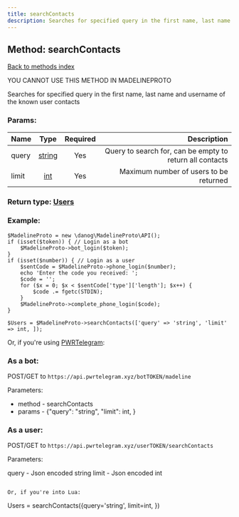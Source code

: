 ```yaml
---
title: searchContacts
description: Searches for specified query in the first name, last name and username of the known user contacts
---
```

## Method: searchContacts  
[Back to methods index](index.md)


YOU CANNOT USE THIS METHOD IN MADELINEPROTO


Searches for specified query in the first name, last name and username of the known user contacts

### Params:

| Name     |    Type       | Required | Description |
|----------|:-------------:|:--------:|------------:|
|query|[string](../types/string.md) | Yes|Query to search for, can be empty to return all contacts|
|limit|[int](../types/int.md) | Yes|Maximum number of users to be returned|


### Return type: [Users](../types/Users.md)

### Example:


```
$MadelineProto = new \danog\MadelineProto\API();
if (isset($token)) { // Login as a bot
    $MadelineProto->bot_login($token);
}
if (isset($number)) { // Login as a user
    $sentCode = $MadelineProto->phone_login($number);
    echo 'Enter the code you received: ';
    $code = '';
    for ($x = 0; $x < $sentCode['type']['length']; $x++) {
        $code .= fgetc(STDIN);
    }
    $MadelineProto->complete_phone_login($code);
}

$Users = $MadelineProto->searchContacts(['query' => 'string', 'limit' => int, ]);
```

Or, if you're using [PWRTelegram](https://pwrtelegram.xyz):

### As a bot:

POST/GET to `https://api.pwrtelegram.xyz/botTOKEN/madeline`

Parameters:

* method - searchContacts
* params - {"query": "string", "limit": int, }



### As a user:

POST/GET to `https://api.pwrtelegram.xyz/userTOKEN/searchContacts`

Parameters:

query - Json encoded string
limit - Json encoded int


```

Or, if you're into Lua:

```
Users = searchContacts({query='string', limit=int, })
```

